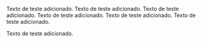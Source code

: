 Texto de teste adicionado. 
Texto de teste adicionado. 
Texto de teste adicionado. 
Texto de teste adicionado. 
Texto de teste adicionado. 
Texto de teste adicionado. 

Texto de teste adicionado. 
